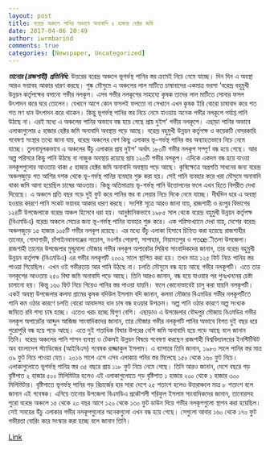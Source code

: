 ```yaml
---
layout: post
title: বরেন্দ্র অঞ্চলে পানির অভাবে অনাবাদি ৫ হাজার হেক্টর জমি
date: 2017-04-06 20:49
author: iwrmbarind
comments: true
categories: [Newspaper, Uncategorized]
---
```

<em><strong>তানোর (রাজশাহী) প্রতিনিধি:</strong> </em>উত্তরের বরেন্দ্র অঞ্চলে ভূগর্ভস্থ পানির স্তর ক্রমেই নিচে নেমে যাচ্ছে। দিন দিন এ অবস্থা আরও ভয়াবহ আকার ধারণ করছে। শুষ্ক মৌসুমে এ অঞ্চলের লাল মাটিতে চাষাবাদের একমাত্র ভরসা ‘বরেন্দ্র বহুমুখী উন্নয়ন কর্তৃপক্ষের বসানো গভীর নলকূপ। এসব গভীর নলকূপের সাহায্যে কৃষক তাদের লাল মাটিতে সোনার ফসল উৎপাদন করে ঘরে তোলেন। যেখানে আগে কোন ফসলই ফলতো না সেখানে এখন কৃষক ইরি বোরো চাষাবাদ করে শত শত মণ ধান উৎপাদন করে থাকেন। কিন্তু ভূগর্ভস্থ পানির স্তর নিচে নেমে যাওয়ায় অনেক গভীর নলকূপে পর্যাপ্ত পানি উঠছে না। এরই মধ্যে এ অঞ্চলের পানির অভাবে বন্ধ হয়ে গেছে প্রায় দুইশ’ গভীর নলকূপে। এছাড়া পানির অভাবে এলাকাগুলোর ৫ হাজার হেক্টর জমি অনাবাদি অবস্থায় পড়ে আছে।
বরেন্দ্র বহুমুখী উন্নয়ন কর্তৃপক্ষ ও কয়েকটি বেসরকারি গবেষণা সংস্থার তথ্যে জানা যায়, বরেন্দ্র অঞ্চলের বেশ কিছু এলাকার ভূ-গর্ভস্থ পানির স্তর অব্যাহতভাবে নিচে নেমে যাচ্ছে। তুলনামূলকভাবে এ অঞ্চলের উঁচু এলাকার প্রায় দুইশ’ অর্থাৎ ১৮০টি গভীর নলকূপ সম্পূর্ণ বন্ধ হয়ে গেছে। আর অল্প পরিসরে কিছু পানি উঠছে বা নাজুক অবস্থায় রয়েছে প্রায় ১২০টি গভীর নলকূপ। এদিকে একদম বন্ধ হয়ে যাওয়া নলকূপগুলোর আওতায় থাকা ৫ হাজার হেক্টর জমি অনাবাদি অবস্থায় পড়ে আছে। কৃষিক্ষেত্রে অগ্রগতি সাধনের জন্য বরেন্দ্র অঞ্চলজুড়ে গত আশির দশক থেকে ভূ-গর্ভস্থ পানির ব্যবহার শুরু করা হয়। সেই পানি ব্যবহার করে খরা মৌসুমে অনাবাদি থাকা জমি আনা হয়েছিল চাষের আওতায়। কিন্তু অতিমাত্রায় ভূ-গর্ভস্থ পানি উত্তোলনের ফলে এখন হিতে বিপরীত দেখা দিয়েছে। এ অঞ্চলে প্রতি বছর গড়ে দুই ফুট করে পানির স্তর বা লেয়ার নিচে দিকে নেমে যাচ্ছে। দীর্ঘদিন ধরে এ অবস্থা হওয়ার কারণে পানি সংকট ভয়াবহ আকার ধারণ করছে। সংশি­ষ্ট সূত্রে আরও জানা যায়, রাজশাহী ও রংপুর বিভাগের ১২৪টি উপজেলাকে বরেন্দ্র অঞ্চল হিসেবে ধরা হয়। আনুষ্ঠানিকভাবে ১৯৮৫ সাল থেকে বরেন্দ্র বহুমুখী উন্নয়ন কর্তৃপক্ষ (বিএমডিএ) বরেন্দ্র অঞ্চলে সেচের জন্য ভূ-গর্ভস্থ পানির ব্যবহার শুরু করে। এক পরিসংখ্যানে দেখা যায়, দেশের বরেন্দ্র অঞ্চলজুড়ে ১৫ হাজার ১০৫টি গভীর নলকূপ রয়েছে। এর মধ্যে উঁচু এলাকা হিসাবে চিহ্নিত করা হয়েছে রাজশাহীর তানোর, গোদাগাড়ী, চাঁপাইনবাবগঞ্জের নাচোল, নওগাঁর পোরশা, সাপাহার, নিয়ামতপুর ও পতœীতলা উপজেলা। রাজশাহী তানোর উপজেলার মুন্ডুমালা মৌজার গভীর নলকূপ অপারেটর সিরিনা সাংবাদিকদের জানান, তার বরেন্দ্র বহুমুখী উন্নয়ন কর্তৃপক্ষ (বিএমডিএ) এর গভীর নলকূপটি ২০০২ সালে স্থাপিত করা হয়। তখন মাত্র ১২৫ ফিট নিচে পানির স্তর পাওয়া গিয়েছিল। এখন ওই গভীরতায় আর পানি উঠছে না। চলতি মৌসুমে বন্ধ হয়ে আছে গভীর নলকূপটি। এতে তার নলকূপের আওতায় ২৫০ বিঘা জমি অনাবাদি পড়ে আছে। তিনি আরও জানান, বন্ধ হয়ে যাওয়ার পর পুনঃখননের চেষ্টা চালানো হয়। কিন্তু ১৬০ ফিট নিচে গিয়েও পানির স্তর পাওয়া যায়নি। ফলে কোনোভাবেই চালু করা যায়নি নলকূপটি। একই অবস্থা উপজেলার কলমা গ্রামের কৃষক বদিউল ইসলাম বদি জানান, কলমা মৌজার বিএমডির গভীর নলকূপটিতে পানি কম ওঠার কারণে চলতি বোরো আবাদসহ ধান চাষ বন্ধ হওয়ার উপক্রম। অল্প পানি ওঠার কারণে অল্প সংখ্যক জমিতে রবি শস্য চাষ হচ্ছে। এতেও খরচ হচ্ছে দ্বিগুণ বেশি। এছাড়াও এ উপজেলার বৌদ্দপুর মৌজায় বিএমডির গভীর নলকূপ অপারেটর আব্দুল আজিজ সাংবাদিকদের জানান, তার মৌজার গভীর নলকূপটি পানির অভাবে বিগত দুই বছর ধরে পুরোপুরি বন্ধ হয়ে পড়ে আছে। এতে দুই শতাধিক বিঘার উপরের বেশি জমি অনাবাদি হয়ে পড়ে আছে বলে জানান তিনি। বরেন্দ্র অঞ্চলের পানি শাসন ব্যবস্থা ও টেকসই উন্নয়ন বিষয়ে গবেষণা করছেন রাজশাহী বিশ্ববিদ্যালয়ের ইনস্টিটিউট অব বাংলাদেশ স্ট্যাডিজের (আইবিএস) গবেষক রাজ্জাকুল ইসলাম। এ ব্যাপারে তিনি জানান, ১৯৮০ সালে পানির স্তর মাত্র ৩৯ ফুট নিচে পাওয়া যেত। ২০১৬ সালে এসে এসব এলাকায় পনির স্তর মিলেছে ১৫০ থেকে ১৬০ ফুট নিচে। এলাকাগুলোতে ভূগর্ভস্থ পানির স্তর ৩৫ বছরে প্রায় ১১৮ ফুট নিচে নেমে গেছে। তিনি আরও জানান, দেশে বছরে গড় বৃষ্টিপাত ২ হাজার ৫০০ মিলিমিটার হলেও এই এলাকাগুলোতে গড় বৃষ্টিপাত ১ হাজার ২০০ থেকে ১ হাজার ৩০০ মিলিমিটার। বৃষ্টিপাতে ভূগর্ভস্থ পানির গড় রিচার্জের হার সারা দেশে ২৫ শতাংশ হলেও উত্তরাঞ্চলে মাত্র ৮ শতাংশ বলে জানান এই গবেষক। এনিয়ে তানোর উপজেলা বিএমডিএ প্রকৌশলী শরিফুল ইসলাম সাংবাদিকদের জানান, তানোরসহ পুরো বরেন্দ্র অঞ্চলে ১৫ থেকে ২০ বছর আগে ১২০ থেকে ১৩০ ফুট ডাউন দিয়ে গভীর নলকূপগুলো স্থাপন করা হয়েছিল। সেই সময়ের উঁচু এলাকার গভীর নলকূপগুলোর অনেকগুলো এখন বন্ধ হয়ে গেছে। সেগুলো আবার ১৬০ থেকে ১৭০ ফুট গভীরতা বোরিং করে সংস্কার করা হচ্ছে বলে জানান তিনি।

<a href="http://jugerkhabor.com/2016/04/09/12368/">Link</a>
